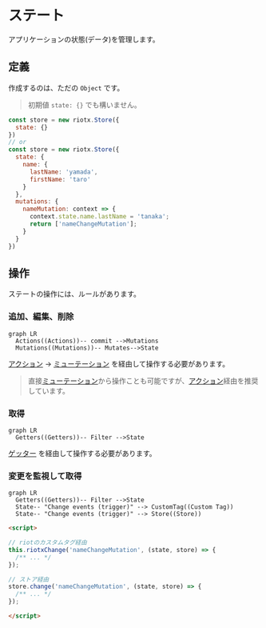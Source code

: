 # ステート

アプリケーションの状態(データ)を管理します。

## 定義

作成するのは、ただの `Object` です。

> 初期値 `state: {}` でも構いません。


```js
const store = new riotx.Store({
  state: {}
})
// or
const store = new riotx.Store({
  state: {
    name: {
      lastName: 'yamada',
      firstName: 'taro'
    }
  },
  mutations: {
    nameMutation: context => {
      context.state.name.lastName = 'tanaka';
      return ['nameChangeMutation'];
    }
  }
})
```

## 操作

ステートの操作には、ルールがあります。

### 追加、編集、削除

```mermaid
graph LR
  Actions((Actions))-- commit -->Mutations
  Mutations((Mutations))-- Mutates-->State
```

[アクション](ACTIONS.md) -> [ミューテーション](MUTATIONS.md) を経由して操作する必要があります。

> 直接[ミューテーション](MUTATIONS.md)から操作ことも可能ですが、[アクション](ACTIONS.md)経由を推奨しています。

### 取得

```mermaid
graph LR
  Getters((Getters))-- Filter -->State
```

[ゲッター](GETTERS.md) を経由して操作する必要があります。

### 変更を監視して取得

```mermaid
graph LR
  Getters((Getters))-- Filter -->State
  State-- "Change events (trigger)" --> CustomTag((Custom Tag))
  State-- "Change events (trigger)" --> Store((Store))
```


```html
<script>

// riotのカスタムタグ経由
this.riotxChange('nameChangeMutation', (state, store) => {
  /** ... */
});

// ストア経由
store.change('nameChangeMutation', (state, store) => {
  /** ... */
});

</script>
```
